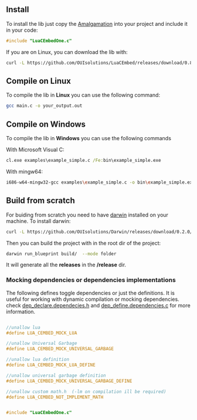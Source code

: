 

## Install

To install the lib just copy the [Amalgamation](https://github.com/OUIsolutions/LuaCEmbed/releases/download/0.8.0/LuaCEmbedOne.c) into your project and include it in your code:
```c
#include "LuaCEmbedOne.c"
```


If  you are on Linux, you can download the lib with:
```bash
curl -L https://github.com/OUIsolutions/LuaCEmbed/releases/download/0.8.0/LuaCEmbedOne.c -o LuaCEmbedOne.c 
```

## Compile on Linux

To compile the lib in **Linux** you can use the following command:
```bash
gcc main.c -o your_output.out
```

## Compile on Windows

To compile the lib in **Windows** you can use the following commands

With Microsoft Visual C:
```cmd
cl.exe examples\example_simple.c /Fe:bin\example_simple.exe
```

With mingw64:
```bash
i686-w64-mingw32-gcc examples\example_simple.c -o bin\example_simple.exe -lws2_32
```

## Build from scratch

For buiding from scratch you need to have [darwin](https://github.com/OUIsolutions/Darwin/) installed on your machine. To install darwin:
```bash
curl -L https://github.com/OUIsolutions/Darwin/releases/download/0.2.0/darwin.out -o darwin.out && chmod +x darwin.out &&  sudo  mv darwin.out /usr/bin/darwin
```

Then you can build the project with in the root dir of the project:
```bash
darwin run_blueprint build/  --mode folder
```

It will generate all the **releases** in the **/release** dir.



### Mocking dependencies or dependencies implementations

The following defines toggle dependencies or just the definitions.
It is useful for  working with dynamic compilation or mocking dependencies.
check [dep_declare.dependecies.h](/src/src_dependencies/dep_declare.dependecies.h) and 
[dep_define.dependencies.c](/src/src_dependencies/dep_define.dependencies.c) for more information.
```c

//unallow lua 
#define LUA_CEMBED_MOCK_LUA

//unallow Universal Garbage
#define LUA_CEMBED_MOCK_UNIVERSAL_GARBAGE

//unallow lua definition
#define LUA_CEMBED_MOCK_LUA_DEFINE

//unallow universal garbage definition
#define LUA_CEMBED_MOCK_UNIVERSAL_GARBAGE_DEFINE

//unallow custom math.h  (-lm on compilation ill be required)
#define LUA_CEMBED_NOT_IMPLEMENT_MATH


#include "LuaCEmbedOne.c"


```